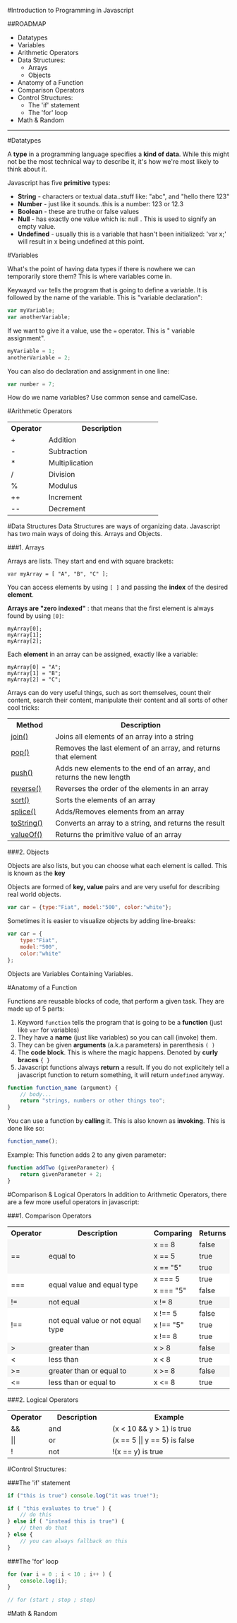 #Introduction to Programming in Javascript

<!-- * Log -->
##ROADMAP

* Datatypes
* Variables
* Arithmetic Operators
* Data Structures: 
	* Arrays
	* Objects
* Anatomy of a Function
* Comparison Operators
* Control Structures:
	* The 'if' statement
	* The 'for' loop
* Math & Random



<!--####Running JS in the browser, and in replit
-->

---

#Datatypes

A **type** in a programming language specifies a **kind of data**. While this might not be the most technical way to describe it, it's how we're most likely to think about it. 

Javascript has five **primitive** types:

* **String** - characters or textual data..stuff like:  "abc", and "hello there 123"
* **Number** - just like it sounds..this is a number: 123 or 12.3
* **Boolean** - these are truthe or false values 
* **Null** - has exactly one value which is: null . This is used to signify an empty value. 
* **Undefined** - usually this is a variable that hasn't been initialized: 'var x;' will result in x being undefined at this point.  


#Variables

What's the point of having data types if there is nowhere we can temporarily store them? This is where variables come in.

Keywayrd `var` tells the program that is going to define a variable. It is followed by the name of the variable. This is "variable declaration":

```javascript
var myVariable;
var anotherVariable;
```

If we want to give it a value, use the `=` operator. This is " variable assignment".

```javascript
myVariable = 1;
anotherVariable = 2;
```

You can also do declaration and assignment in one line:

```javascript
var number = 7;
```

How do we name variables? Use common sense and camelCase.


#Arithmetic Operators

<!--**Activity:** Take 5 minutes to research Javascript's Arithmetic Operators and be prepared to present.-->

<table><tr>
<th style="width:25%">Operator</th>
<th>Description</th>
</tr>
<tr>
<td>+</td>
<td>Addition</td>
</tr>
<tr>
<td>-</td>
<td>Subtraction</td>
</tr>
<tr>
<td>*</td>
<td>Multiplication</td>
</tr>
<tr>
<td>/</td>
<td>Division</td>
</tr>
<tr>
<td>%</td>
<td>Modulus</td>
</tr>
<tr>
<td>++</td>
<td>Increment</td>
</tr>
<tr>
<td>--</td>
<td>Decrement</td>
</tr>
</table>



#Data Structures 
Data Structures are ways of organizing data. Javascript has two main ways of doing this. Arrays and Objects. 

###1. Arrays

Arrays are lists. They start and end with square brackets:

```
var myArray = [ "A", "B", "C" ];

```

You can access elements by using `[ ]` and passing the **index** of the desired **element**. 

**Arrays are "zero indexed"** : that means that the first element is always found by using `[0]`:

```
myArray[0];
myArray[1];
myArray[2];

```

Each **element** in an array can be assigned, exactly like a variable:

```
myArray[0] = "A";
myArray[1] = "B";
myArray[2] = "C";

```

Arrays can do very useful things, such as sort themselves, count their content, search their content, manipulate their content and all sorts of other cool tricks:

<table>
  <tbody><tr>
    <th style="width:20%">Method</th>
    <th>Description</th>
  </tr>
  
  <tr>
    <td><a href="jsref_join.asp">join()</a></td>
    <td>Joins all elements of an array into a string</td>
    </tr>
  <tr>
    
    
  <tr>
    <td><a href="jsref_pop.asp">pop()</a></td>
    <td>Removes the last element of an array, and returns that element</td>
    </tr>
  <tr>
    <td><a href="jsref_push.asp">push()</a></td>
    <td>Adds new elements to the end of an array, and returns the new length</td>
    </tr>
    
    
  <tr>
    <td><a href="jsref_reverse.asp">reverse()</a></td>
    <td>Reverses the order of the elements in an array</td>
    </tr>
  <tr>
    
 
 <tr>
    <td><a href="jsref_sort.asp">sort()</a></td>
    <td>Sorts the elements of an array</td>
    </tr>
  <tr>
    <td><a href="jsref_splice.asp">splice()</a></td>
    <td>Adds/Removes elements from an array</td>
    </tr>
  <tr>
    <td><a href="jsref_tostring_array.asp">toString()</a></td>
    <td>Converts an array to a string, and returns the result</td>
    </tr>
 
  <tr>
    <td><a href="jsref_valueof_array.asp">valueOf()</a></td>
    <td>Returns the primitive value of an array</td>
    </tr>
</tbody></table>


###2. Objects

Objects are also lists, but you can choose what each element is called. This is known as the **key**

Objects are formed of **key, value** pairs and are very useful for describing real world objects. 

```javascript
var car = {type:"Fiat", model:"500", color:"white"};
```
Sometimes it is easier to visualize objects by adding line-breaks:

```javascript
var car = { 
	type:"Fiat",
	model:"500",
	color:"white"
};
```
Objects are Variables Containing Variables.

<!--Create an object to represent a book.
Create an object to represent a movie.
-->


#Anatomy of a Function

Functions are reusable blocks of code, that perform a given task. They are made up of 5 parts:

1. Keyword `function` tells the program that is going to be a **function** (just like `var` for variables)
2. They have a **name** (just like variables) so you can call (invoke) them.
3. They can be given **arguments** (a.k.a parameters) in parenthesis `( )`
4. The **code block**. This is where the magic happens. Denoted by **curly braces** `{ }`
5. Javascript functions always **return** a result. If you do not explicitely tell a javascript function to return something, it will return `undefined` anyway. 

```javascript
function function_name (argument) {
	// body...
	return "strings, numbers or other things too";
}
```

You can use a function by **calling** it. This is also known as **invoking**. This is done like so:

```javascript
function_name();
```

Example: This function adds 2 to any given parameter:

```javascript
function addTwo (givenParameter) {
	return givenParameter + 2;
}
```

#Comparison & Logical Operators
In addition to Arithmetic Operators, there are a few more useful operators in javascript:

###1. Comparison Operators

<table class="w3-table-all notranslate">
<tbody><tr>
<th style="width:12%">Operator</th>
<th>Description</th>
<th>Comparing</th>
<th>Returns</th>
</tr>
<tr style="background-color:#f5f5f5;">
<td rowspan="3">==</td>
<td rowspan="3">equal to</td>
<td>x == 8</td>
<td>false</td>
</tr>
<tr style="background-color:#f5f5f5;">
<td>x == 5</td>
<td>true</td>
</tr>
<tr style="background-color:#f5f5f5;">
<td>x == "5"</td>
<td>true</td>
</tr>
<tr style="background-color:#ffffff;">
<td rowspan="2">===</td>
<td rowspan="2">equal value and equal type</td>
<td>x === 5</td>
<td>true</td>
</tr>
<tr style="background-color:#ffffff;">
<td>x === "5"</td>
<td>false</td>
</tr>
<tr style="background-color:#f5f5f5;">
<td>!=</td>
<td>not equal</td>
<td>x != 8</td>
<td>true</td>
</tr>
<tr style="background-color:#fff;">
<td rowspan="3">!==</td>
<td rowspan="3">not equal value or not equal type</td>
<td>x !== 5</td>
<td>false</td>
<tr style="background-color:#fff">
<td>x !== "5"</td>
<td>true</td>
<tr style="background-color:#fff">
<td>x !== 8</td>
<td>true</td>
<tr style="background-color:#f5f5f5">
<td>&gt;</td>
<td>greater than</td>
<td>x &gt; 8</td>
<td>false</td>
</tr>
<tr style="background-color:#ffffff;">
<td>&lt;</td>
<td>less than</td>
<td>x &lt; 8</td>
<td>true</td>
</tr>
<tr style="background-color:#f5f5f5;">
<td>&gt;=</td>
<td>greater than or equal to</td>
<td>x &gt;= 8</td>
<td>false</td>
</tr>
<tr style="background-color:#ffffff;">
<td>&lt;=</td>
<td>less than or equal to</td>
<td>x &lt;= 8</td>
<td>true</td>
</tr>
</tbody></table>

###2. Logical Operators

<table class="w3-table-all notranslate">
<tbody><tr>
<th style="width:12%">Operator</th>
<th>Description</th>
<th>Example</th>

</tr>
<tr>
<td>&amp;&amp;</td>
<td>and</td>
<td> (x &lt; 10 &amp;&amp; y &gt; 1) is true</td>

</tr>
<tr>
<td>||</td>
<td>or</td>
<td>(x == 5 || y == 5) is false</td>

</tr>
<tr>
<td>!</td>
<td>not</td>
<td> !(x == y) is true</td>

</tr>
</tbody></table>


#Control Structures:

###The 'if' statement

```javascript
if ("this is true") console.log("it was true!");

```

```javascript
if ( "this evaluates to true" ) {
	// do this 
} else if ( "instead this is true") {
	// then do that
} else {
	// you can always fallback on this 
}
```

###The 'for' loop

```javascript
for (var i = 0 ; i < 10 ; i++ ) {
	console.log(i);
}

// for (start ; stop ; step) 
```

#Math & Random

<!-- Activity: Take five minutes to research Math and Random and how to use them in Javascript! Be prepared to present! -->